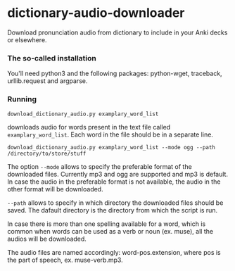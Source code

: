 # dictionary-audio-downloader
Download pronunciation audio from dictionary to include in your Anki decks or elsewhere.

### The so-called installation
You'll need python3 and the following packages: python-wget, traceback, urllib.request and argparse. 

### Running

`download_dictionary_audio.py examplary_word_list`

downloads audio for words present in the text file called `examplary_word_list`. Each word in the file should be in a separate line.

`download_dictionary_audio.py examplary_word_list --mode ogg --path /directory/to/store/stuff`

The option `--mode` allows to specify the preferable format of the downloaded files. Currently mp3 and ogg are supported and mp3 is default. In case the audio in the preferable format is not available, the audio in the other format will be downloaded.

`--path` allows to specify in which directory the downloaded files should be saved. The dafault directory is the directory from which the script is run.


In case there is more than one spelling available for a word, which is common when words can be used as a verb or noun (ex. muse), all the audios will be downloaded.

The audio files are named accordingly: word-pos.extension, where pos is the part of speech, ex. muse-verb.mp3.
